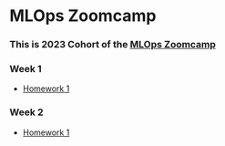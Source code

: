 # MLOps Zoomcamp

### This is 2023 Cohort of the [MLOps Zoomcamp](https://github.com/DataTalksClub/mlops-zoomcamp)

### Week 1
 - [Homework 1](https://github.com/egeai/data_talks_club/blob/main/week_1/01_Intro_homework.ipynb)

### Week 2
 - [Homework 1](https://github.com/egeai/data_talks_club/blob/main/week_2/02_experiment_tracking_hw.ipynb)



